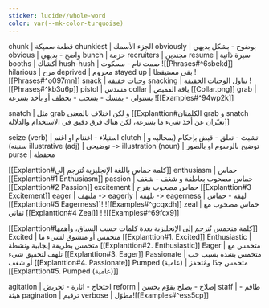 ```yaml
---
sticker: lucide//whole-word
color: var(--mk-color-turquoise)
---
```

chunk | قطعة سميكة
chunkiest | الجزء الأسمك
obviously | بوضوح - بشكل بديهي
obvious | واضح - بديهي
bunch | حزمة
recruiters | مجندين
resume | سيرة ذاتية
booths | أكشاك
hush-hush | صمت تام - مسكوت
![[Phrases#^6sbekd]]
hilarious | مرح
deprived | محروم
stayed up | بقي مستيقظا
![[Phrases#^o097mn]]
snack | وجبات خفيفة
snacking | تناول الوجبات الخفيفة
![[Phrases#^kb3u6p]]
pistol | مسدس
collar | ياقة القميص [[Collar.png]]
grab | يستولي - يمسك - يسحب - يخطف أو يأخد بسرعة
![[Examples#^94wp2k]]

snatch | مثل grab و لكن اختلاف بالمعنى
[[Explanttion#الكلمتان grab و snatch تعبّران عن أخذ شيء ما بسرعة، لكن هناك فرق دقيق في الاستخدام والدلالة]]


seize (verb) | استيلاء - اغنتام  او اغنم
clutch | تشبث - تعلق - قبض بإحكام (بمخالبه و سنينه)
illustrative (adj) | توضيحي -> illustration (noun) | توضيح بالرسوم او بالصور
purse | محفظة

[[Explanttion#كلمة حماس باللغة الإنجليزية تُترجم إلى]]
enthusiasm | حماس [[Explanttion#1 Enthusiasm]]
passion | حماس مصحوب بعاطفة و شغف - شغف [[Explanttion#2 Passion]]
excitement | حماس مصحوب بفرح [[Explanttion#3 Excitement]]
eager | ملتهف -> eagerly | بلهفة -> eagerness | لهفة - حماس [[Explanttion#5 Eagerness]]!
![[Examples#^gcqxdh]]
zeal | حماس مصحوب مع تفاني [[Explanttion#4 Zeal]] ! ![[Examples#^69fcx9]]

[[Explanttion#كلمة متحمس تُترجم إلى الإنجليزية بعدة كلمات حسب السياق، وأهمها]]
Excited | متحمس أو متشوق لشيء ما [[Explanttion#1. Excited]]
Enthusiastic | متحمس بطريقة إيجابية ونشطة [[Explanttion#2. Enthusiastic]]
Eager | متحمس مع تلهف لتحقيق شيء [[Explanttion#3. Eager]]
Passionate | متحمس بشدة بسبب حب أو شغف [[Explanttion#4. Passionate]]
Pumped (عامية) | متحمس جدًا ومُتحفز [[Explanttion#5. Pumped (عامية)]]

agitation | احتجاج - اثارة - تحريض
reform |  إصلاح - يصلح يقوّم يحسن
staff | طاقم - هيئة
pagination | ترقيم
verbose | مطوّل![[Examples#^ess5cp]]
